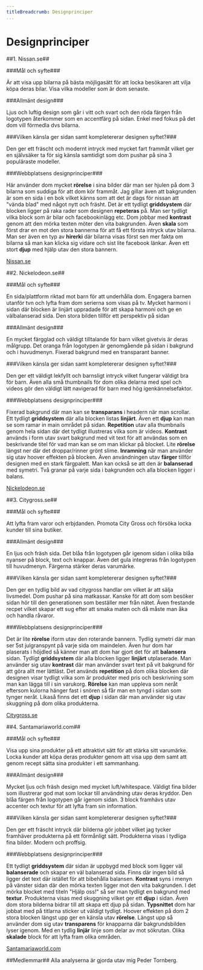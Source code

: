 ```yaml
---
titleBreadcrumb: Designprinciper
...
```

Designprinciper
===============================

##1. Nissan.se##

###Mål och syfte###

Är att visa upp bilarna på bästa möjligasätt för att locka besökaren att vilja köpa deras bilar. Visa vilka modeller som är dom senaste.

###Allmänt design###

Ljus och luftig design som går i vitt och svart och den röda färgen från logotypen återkommer som en accentfärg på sidan. Enkel med fokus på det dom vill förmedla dvs bilarna.

###Vilken känsla ger sidan samt kompletererar designen syftet?###

Den ger ett fräscht och modernt intryck med mycket fart frammåt vilket ger en självsäker ta för sig känsla samtidigt som dom pushar på sina 3 populäraste modeller.

###Webbplatsens designprinciper###

Här använder dom mycket **rörelse** i sina bilder där man ser hjulen på dom 3 bilarna som suddiga för att dom kör frammåt. Jag gillar även att bakgrunden är som en sida i en bok vilket känns som att det är dags för nissan att "vända blad" med något nytt och fräsht. Det är ett tydligt **griddsystem** där blocken ligger på raka rader som designen **repeteras** på. Man ser tydligt vilka block som är bilar och facebookinlägg etc. Dom jobbar med **kontrast** genom att den mörka texten möter den vita bakgrunden. Även **skala** som först drar en mot den stora bannerna för att få ett första intryck utav bilarna. Man ser även en typ av **hirerki** där bilarna visas först sen mer fakta om bilarna så man kan klicka sig vidare och sist lite facebook länkar. Även ett stort **djup** med hjälp utav den stora bannern.

[Nissan.se](http://www.nissan.se)

##2. Nickelodeon.se##

###Mål och syfte###

En sida/plattform riktad mot barn för att underhålla dom. Engagera barnen utanför tvn och lyfta fram dom serierna som visas på tv. Mycket harmoni i sidan där blocken är linjärt uppradade för att skapa harmoni och ge en välbalanserad sida. Den stora bilden tillför ett perspektiv på sidan

###Allmänt design###

En mycket färgglad och väldigt tilltalande för barn vilket givetvis är deras målgrupp. Det oranga från logotypen är genomgående på sidan i bakgrund och i huvudmenyn. Fixerad bakgrund med en transparant banner.

###Vilken känsla ger sidan samt kompletererar designen syftet?###

Den ger ett väldigt lekfyllt och barnsligt intryck vilket fungerar väldigt bra för barn. Även alla små thumbnails för dom olika delarna med spel och videos gör den väldigt lätt navigerad för barn med hög igenkännelsefaktor.

###Webbplatsens designprinciper###

Fixerad bakgrund där man kan se **transparans** i headern när man scrollar. Ett tydligt **griddsystem** där alla blocken listas **linjärt**. Även ett **djup** kan man se som ramar in main området på sidan. **Repetition** utav alla thumbnails genom hela sidan där det tydligt illustreras vilka som är videos. **Kontrast** används i form utav svart bakgrund med vit text för att användas som en beskrivande titel för vad man kan se om man klickar på blocket. Lite **rörelse** längst ner där det droppar/rinner grönt slime. **Inramning** när man använder sig utav hoover effekten på blocken. Även användningen utav **färger** tillför designen med en stark färgpalett. Man kan också se att den är **balanserad** med symetri. Två granar på varje sida i bakgrunden och alla blocken ligger i balans.

[Nickelodeon.se](http://www.nickelodeon.se)

##3. Citygross.se##

###Mål och syfte###

Att lyfta fram varor och erbjdanden. Promota City Gross och försöka locka kunder till sina butiker.

###Allmänt design###

En ljus och fräsh sida. Det blåa från logotypen går igenom sidan i olika blåa nyanser på block, text och knappar. Även det gula integreras från logotypen till huvudmenyn. Färgerna stärker deras varumärke.

###Vilken känsla ger sidan samt kompletererar designen syftet?###

Den ger en tydlig bild av vad citygross handlar om vilket är att sälja livsmedel. Dom pushar på sina matkassar. Kanske för att dom som besöker sidan hör till den generationen som beställer mer från nätet. Även frestande recpet vilket skapar ett sug efter att smaka maten och då måste man åka och handla råvaror.

###Webbplatsens designprinciper###

Det är lite **rörelse** iform utav den roterande bannern. Tydlig symetri där man ser 5st julgranspynt på varje sida om maindelen. Även hur dom har plaserats i höjdled så känner man att dom har gjort det för att **balansera** sidan. Tydligt **griddsystem** där alla blocken ligger **linjärt** utplaserade. Man använder sig utav **kontrast** där man använder svart text på vit bakgrund för att göra allt mer lättläst. Det används **repetition** på dom olika blocken där designen visar tydligt vilka som är produkter med pris och beskrivning som man kan lägga till i sin varukorg. **Rörelse** kan man uppleva som neråt eftersom kulorna hänger fast i snören så får man en tyngd i sidan som tynger neråt. Likaså finns det ett **djup** i sidan där man använder sig utav skuggning på dom olika produkterna.

[Citygross.se](http://www.citygross.se)

##4. Santamariaworld.com##

###Mål och syfte###

Visa upp sina produkter på ett attraktivt sätt för att stärka sitt varumärke. Locka kunder att köpa deras produkter genom att visa upp dem samt att genom recept sätta sina produkter i ett sammanhang.

###Allmänt design###

Mycket ljus och fräsh design med mycket luft/whitespace. Väldigt fina bilder som illustrerar god mat som lockar till användning utav deras kryddor. Den blåa färgen från logotypen går igenom sidan. 3 block framhävs utav accenter och textur för att lyfta fram sin information.

###Vilken känsla ger sidan samt kompletererar designen syftet?###

Den ger ett fräscht intryck där bilderna gör jobbet vilket jag tycker framhäver produkterna på ett förmånligt sätt. Produkterna visas i tydliga fina bilder. Modern och proffsig.

###Webbplatsens designprinciper###

Ett tydligt **griddsystem** där sidan är uppbygd med block som ligger väl **balanserade** och skapar en väl balanserad sida. Finns där ingen bild så ligger det text där istället för att bibehålla balansen. **Kontrast** syns i menyn på vänster sidan där den mörka texten ligger mot den vita bakgrunden. I det mörka blocket med titeln "Hjälp oss!" så ser man tydligt en bakgrund med **textur**. Produkterna visas med skuggning vilket ger ett **djup** i sidan. Även dom stora bilderna bidrar till att skapa ett djup på sidan. **Typsnittet** dom har jobbat med på titlarna sticker ut väldigt tydligt. Hoover effekten på dom 2 stora blocken längst upp ger en känsla utav **rörelse**. Längst upp så använder dom sig utav **transparens** för knapparna där bakgrundsbilden lyser igenom. Med en tydlig **linjär** linje som delar av mot sökrutan. Olika **skalade** block för att lyfta fram olika områden.

[Santamariaworld.com](http://www.santamariaworld.com)


##Medlemmar##
Alla analyserna är gjorda utav mig Peder Tornberg.
